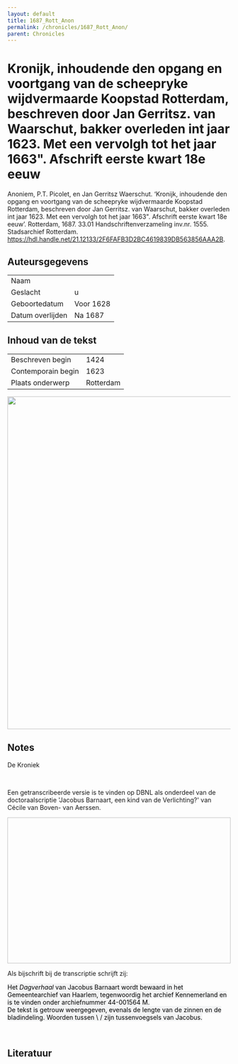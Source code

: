 ```yaml
---
layout: default
title: 1687_Rott_Anon
permalink: /chronicles/1687_Rott_Anon/
parent: Chronicles
--- 
```



# Kronijk, inhoudende den opgang en voortgang van de scheepryke wijdvermaarde Koopstad Rotterdam, beschreven door Jan Gerritsz. van Waarschut, bakker overleden int jaar 1623. Met een vervolgh tot het jaar 1663". Afschrift eerste kwart 18e eeuw 

Anoniem, P.T. Picolet, en Jan Gerritsz Waerschut. ‘Kronijk, inhoudende den opgang en voortgang van de scheepryke wijdvermaarde Koopstad Rotterdam, beschreven door Jan Gerritsz. van Waarschut, bakker overleden int jaar 1623. Met een vervolgh tot het jaar 1663". Afschrift eerste kwart 18e eeuw’. Rotterdam, 1687. 33.01 Handschriftenverzameling inv.nr. 1555. Stadsarchief Rotterdam. https://hdl.handle.net/21.12133/2F6FAFB3D2BC4619839DB563856AAA2B. 

## Auteursgegevens 

| | | 
| --------------- | --------------- | 
| Naam |   | 
| Geslacht | u | 
 | Geboortedatum | Voor 1628 | 
| Datum overlijden | Na 1687 | 

## Inhoud van de tekst 

| | | 
| --------------- | --------------- | 
| Beschreven begin | 1424 | 
| Contemporain begin | 1623 | 
| Plaats onderwerp | Rotterdam | 

[<img src="..\..\barplots_chronicles\1687_Rott_Anon.jpg" width="750"/>](..\..\barplots_chronicles\1687_Rott_Anon.jpg) 

## Notes 

<div data-schema-version="8"><p>De Kroniek</p>
<p>&nbsp;</p>
<p>Een getranscribeerde versie is te vinden op DBNL als onderdeel van de doctoraalscriptie 'Jacobus Barnaart, een kind van de Verlichting?' van Cécile van Boven- van Aerssen.</p>
<p><img alt="" data-attachment-key="XMKBAG3I" width="606" height="329"></p>
<p>Als bijschrift bij de transcriptie schrijft zij:</p>
<p><span style="color: #000000"><span style="background-color: #f3f4f5">Het&nbsp;</span></span><em><span style="color: #000000"><span style="background-color: #f3f4f5">Dagverhaal</span></span></em><span style="color: #000000"><span style="background-color: #f3f4f5">&nbsp;van Jacobus Barnaart wordt bewaard in het Gemeentearchief van Haarlem, tegenwoordig het archief Kennemerland en is te vinden onder archiefnummer 44-001564 M.<br>De tekst is getrouw weergegeven, evenals de lengte van de zinnen en de bladindeling. Woorden tussen \ / zijn tussenvoegsels van Jacobus.</span></span></p>
<p>&nbsp;</p>
</div> 

## Literatuur 

